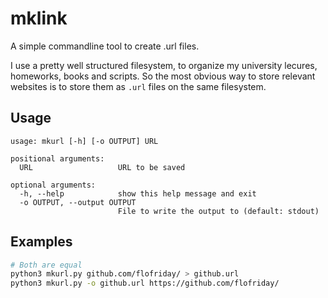 # mklink

A simple commandline tool to create .url files.

I use a pretty well structured filesystem, to organize my university lecures,
homeworks, books and scripts. So the most obvious way to store relevant
websites is to store them as `.url` files on the same filesystem.

## Usage

```
usage: mkurl [-h] [-o OUTPUT] URL

positional arguments:
  URL                   URL to be saved

optional arguments:
  -h, --help            show this help message and exit
  -o OUTPUT, --output OUTPUT
                        File to write the output to (default: stdout)
```

## Examples

```bash
# Both are equal
python3 mkurl.py github.com/flofriday/ > github.url
python3 mkurl.py -o github.url https://github.com/flofriday/
```
